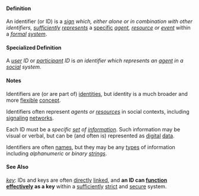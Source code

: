 #### Definition

An identifier (or ID) is a *[sign](https://github.com/gcassel/Modular-Organization-Terminology/blob/master/terms/sign.md) which, either alone or in combination with other identifiers, [sufficiently](https://github.com/gcassel/Modular-Organization-Terminology/blob/master/terms/suffice.md) [represents](https://github.com/gcassel/Modular-Organization-Terminology/blob/master/terms/represent.md)* a [specific](https://github.com/gcassel/Modular-Organization-Terminology/blob/master/terms/specific.md) *[agent](https://github.com/gcassel/Modular-Organization-Terminology/blob/master/terms/agent.md), [resource](https://github.com/gcassel/Modular-Organization-Terminology/blob/master/terms/resource.md) or [event](https://github.com/gcassel/Modular-Organization-Terminology/blob/master/terms/event.md)* within a *[formal](https://github.com/gcassel/Modular-Organization-Terminology/blob/master/terms/form.md) [system](https://github.com/gcassel/Modular-Organization-Terminology/blob/master/terms/system.md)*.

#### Specialized Definition

A *[user](https://github.com/gcassel/Modular-Organizing-Terminology/blob/master/terms/use.md) ID* or *[participant](https://github.com/gcassel/Modular-Organizing-Terminology/blob/master/terms/participate.md) ID* is *an identifier which represents an [agent](https://github.com/gcassel/Modular-Organizing-Terminology/blob/master/terms/agent.md) in a [social](https://github.com/gcassel/Modular-Organizing-Terminology/blob/master/terms/social.md) system.*

#### Notes

Identifiers are (or are part of) [identities](https://github.com/gcassel/Modular-Organization-Terminology/blob/master/terms/identify.md), but identity is a much broader and more [flexible](https://github.com/gcassel/Modular-Organization-Terminology/blob/master/terms/flexible.md) [concept](https://github.com/gcassel/Modular-Organization-Terminology/blob/master/terms/concept.md).

Identifiers often represent *agents or [resources](https://github.com/gcassel/Modular-Organization-Terminology/blob/master/terms/resource.md)* in social contexts, including [signaling](https://github.com/gcassel/Modular-Organization-Terminology/blob/master/terms/signal.md) [networks](https://github.com/gcassel/Modular-Organization-Terminology/blob/master/terms/network.md).

Each ID must be a *specific [set](https://github.com/gcassel/Modular-Organization-Terminology/blob/master/terms/set.md) of [information](https://github.com/gcassel/Modular-Organization-Terminology/blob/master/terms/information.md)*.  Such information may be visual or verbal, but can be (and often is) represented as [digital](https://github.com/gcassel/Modular-Organization-Terminology/blob/master/terms/digital.md) [data](https://github.com/gcassel/Modular-Organization-Terminology/blob/master/terms/data.md).

Identifiers are often [names](https://github.com/gcassel/Modular-Organization-Terminology/blob/master/terms/name.md), but they may be any [types](https://github.com/gcassel/Modular-Organization-Terminology/blob/master/terms/type.md) of information including *alphanumeric* or *binary* *[strings](https://github.com/gcassel/Modular-Organization-Terminology/blob/master/terms/string.md)*.  

#### See Also

*[key](https://github.com/gcassel/Modular-Organization-Terminology/blob/master/terms/key.md)*:  IDs and keys are often [directly](https://github.com/gcassel/Modular-Organization-Terminology/blob/master/terms/direct.md) [linked](https://github.com/gcassel/Modular-Organization-Terminology/blob/master/terms/link.md), and **an ID can [function](https://github.com/gcassel/Modular-Organization-Terminology/blob/master/terms/function.md) [effectively](https://github.com/gcassel/Modular-Organization-Terminology/blob/master/terms/effective.md) as a key** within a [sufficiently](https://github.com/gcassel/Modular-Organization-Terminology/blob/master/terms/suffice.md) [strict](https://github.com/gcassel/Modular-Organization-Terminology/blob/master/terms/strict.md) and [secure](https://github.com/gcassel/Modular-Organization-Terminology/blob/master/terms/secure.md) system.

